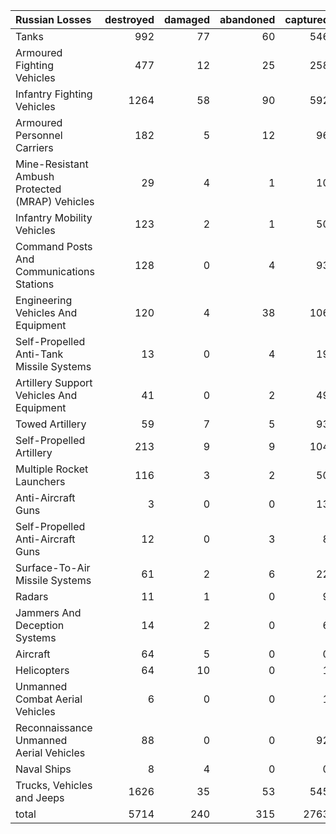 | Russian Losses                                   |   destroyed |   damaged |   abandoned |   captured |   total |
|:-------------------------------------------------|------------:|----------:|------------:|-----------:|--------:|
| Tanks                                            |         992 |        77 |          60 |        546 |    1675 |
| Armoured Fighting Vehicles                       |         477 |        12 |          25 |        258 |     772 |
| Infantry Fighting Vehicles                       |        1264 |        58 |          90 |        592 |    2004 |
| Armoured Personnel Carriers                      |         182 |         5 |          12 |         96 |     295 |
| Mine-Resistant Ambush Protected  (MRAP) Vehicles |          29 |         4 |           1 |         10 |      44 |
| Infantry Mobility Vehicles                       |         123 |         2 |           1 |         50 |     176 |
| Command Posts And Communications Stations        |         128 |         0 |           4 |         93 |     225 |
| Engineering Vehicles And Equipment               |         120 |         4 |          38 |        106 |     268 |
| Self-Propelled Anti-Tank Missile Systems         |          13 |         0 |           4 |         19 |      36 |
| Artillery Support Vehicles And Equipment         |          41 |         0 |           2 |         49 |      92 |
| Towed Artillery                                  |          59 |         7 |           5 |         93 |     164 |
| Self-Propelled Artillery                         |         213 |         9 |           9 |        104 |     335 |
| Multiple Rocket Launchers                        |         116 |         3 |           2 |         50 |     171 |
| Anti-Aircraft Guns                               |           3 |         0 |           0 |         13 |      16 |
| Self-Propelled Anti-Aircraft Guns                |          12 |         0 |           3 |          8 |      23 |
| Surface-To-Air Missile Systems                   |          61 |         2 |           6 |         22 |      91 |
| Radars                                           |          11 |         1 |           0 |          9 |      21 |
| Jammers And Deception Systems                    |          14 |         2 |           0 |          6 |      22 |
| Aircraft                                         |          64 |         5 |           0 |          0 |      69 |
| Helicopters                                      |          64 |        10 |           0 |          1 |      75 |
| Unmanned Combat Aerial Vehicles                  |           6 |         0 |           0 |          1 |       7 |
| Reconnaissance Unmanned Aerial Vehicles          |          88 |         0 |           0 |         92 |     180 |
| Naval Ships                                      |           8 |         4 |           0 |          0 |      12 |
| Trucks, Vehicles and Jeeps                       |        1626 |        35 |          53 |        545 |    2259 |
| total                                            |        5714 |       240 |         315 |       2763 |    9032 |